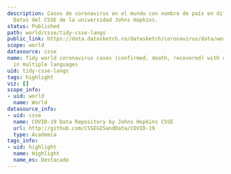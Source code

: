 ```yaml
---
description: Casos de coronavirus en el mundo con nombre de país en diferentes idiomas.
  Datos del CSSE de la universidad Johns Hopkins.
status: Published
path: world/csse/tidy-csse-langs
public_link: https://data.datasketch.co/datasketch/coronavirus/data/world/csse/tidy-csse-langs.csv
scope: world
datasource: csse
name: Tidy world coronavirus cases (confirmed, death, recovered) with country names
  in multiple languages
uid: tidy-csse-langs
tags: highlight
viz: []
scope_info:
- uid: world
  name: World
datasource_info:
- uid: csse
  name: COVID-19 Data Repository by Johns Hopkins CSSE
  url: http://github.com/CSSEGISandData/COVID-19
  type: Academia
tags_info:
- uid: highlight
  name: Highlight
  name_es: Destacado
---
```


